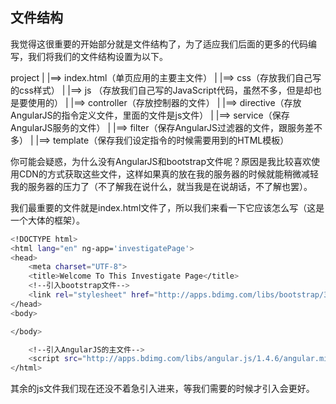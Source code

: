 ## 文件结构

我觉得这很重要的开始部分就是文件结构了，为了适应我们后面的更多的代码编写，我们将我们的文件结构设置为以下。

project
|
|==> index.html（单页应用的主要主文件）
|
|==> css（存放我们自己写的css样式）
|
|==> js （存放我们自己写的JavaScript代码，虽然不多，但是却也是要使用的）
|
|==> controller（存放控制器的文件）
|
|==> directive（存放AngularJS的指令定义文件，里面的文件是js文件）
|
|==> service（保存AngularJS服务的文件）
|
|==> filter（保存AngularJS过滤器的文件，跟服务差不多）
|
|==> template（保存我们设定指令的时候需要用到的HTML模板）


你可能会疑惑，为什么没有AngularJS和bootstrap文件呢？原因是我比较喜欢使用CDN的方式获取这些文件，这样如果真的放在我的服务器的时候就能稍微减轻我的服务器的压力了（不了解我在说什么，就当我是在说胡话，不了解也罢）。

我们最重要的文件就是index.html文件了，所以我们来看一下它应该怎么写（这是一个大体的框架）。

```bash
<!DOCTYPE html>
<html lang="en" ng-app='investigatePage'>
<head>
	<meta charset="UTF-8">
	<title>Welcome To This Investigate Page</title>
	<!--引入bootstrap文件-->
	<link rel="stylesheet" href="http://apps.bdimg.com/libs/bootstrap/3.3.4/css/bootstrap.min.css" />
</head>
<body>

</body>

	<!--引入AngularJS的主文件-->
	<script src="http://apps.bdimg.com/libs/angular.js/1.4.6/angular.min.js"></script>
</html>
```

其余的js文件我们现在还没不着急引入进来，等我们需要的时候才引入会更好。